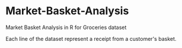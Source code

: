 # Market-Basket-Analysis
Market Basket Analysis in R for Groceries dataset

Each line of the dataset represent a receipt from a customer's basket.


